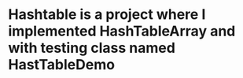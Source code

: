 # Hashtable is a project where I implemented HashTableArray and with testing class named HastTableDemo
